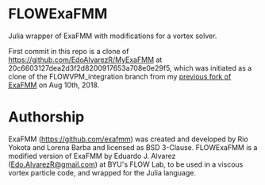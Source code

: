 # FLOWExaFMM
Julia wrapper of ExaFMM with modifications for a vortex solver.

First commit in this repo is a clone of https://github.com/EdoAlvarezR/MyExaFMM at 20c6603127dea2d3f2d8200917653a708e0e29f5, which was initiated as a clone of the FLOWVPM_integration branch from my [previous fork of ExaFMM](https://github.com/EdoAlvarezR/exafmm/tree/FLOWVPM_integration) on Aug 10th, 2018.

# Authorship
ExaFMM (https://github.com/exafmm) was created and developed by Rio Yokota and Lorena Barba and licensed as BSD 3-Clause.
FLOWExaFMM is a modified version of ExaFMM by Eduardo J. Alvarez (Edo.AlvarezR@gmail.com) at BYU's FLOW Lab, to be used in a viscous vortex particle code, and wrapped for the Julia language.
